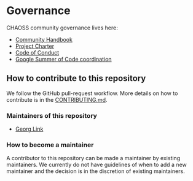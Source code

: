 # Governance
CHAOSS community governance lives here:

* [Community Handbook](community-handbook)
* [Project Charter](project-charter.md)
* [Code of Conduct](code-of-conduct.md)
* [Google Summer of Code coordination](GSoC-interest.md)

## How to contribute to this repository

We follow the GitHub pull-request workflow. More details on how to contribute is in the [CONTRIBUTING.md](CONTRIBUTING.md).

### Maintainers of this repository

* [Georg Link](https://github.com/GeorgLink)

### How to become a maintainer

A contributor to this repository can be made a maintainer by existing maintainers. 
We currently do not have guidelines of when to add a new maintainer and the decision is in the discretion of existing maintainers.

